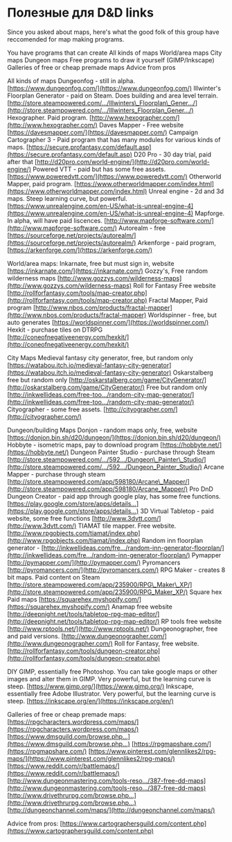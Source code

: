 # Полезные для D&D links

Since you asked about maps, here's what the good folk of this group have reccomended for map making programs.

You have programs that can create All kinds of maps World/area maps City maps Dungeon maps Free programs to draw it yourself \(GIMP/Inkscape\) Galleries of free or cheap premade maps Advice from pros

All kinds of maps Dungeonfog - still in alpha. [https://www.dungeonfog.com/](https://www.dungeonfog.com/) Illwinter's Floorplan Generator - paid on Steam. Does building and area level terrain. [http://store.steampowered.com/…/Illwinters\_Floorplan\_Gener…/](http://store.steampowered.com/…/Illwinters_Floorplan_Gener…/) Hexographer. Paid program. [http://www.hexographer.com/](http://www.hexographer.com/) Daves Mapper - Free website [https://davesmapper.com/](https://davesmapper.com/) Campaign Cartographer 3 - Paid program that has many modules for various kinds of maps. [https://secure.profantasy.com/default.asp](https://secure.profantasy.com/default.asp) D20 Pro - 30 day trial, paid after that [http://d20pro.com/world-engine/](http://d20pro.com/world-engine/) Powered VTT - paid but has some free assets. [https://www.poweredvtt.com/](https://www.poweredvtt.com/) Otherworld Mapper, paid program. [https://www.otherworldmapper.com/index.html](https://www.otherworldmapper.com/index.html) Unreal engine - 2d and 3d maps. Steep learning curve, but powerful. [https://www.unrealengine.com/en-US/what-is-unreal-engine-4](https://www.unrealengine.com/en-US/what-is-unreal-engine-4) Mapforge. In alpha, will have paid liscences. [http://www.mapforge-software.com/](http://www.mapforge-software.com/) Autorealm - free [https://sourceforge.net/projects/autorealm/](https://sourceforge.net/projects/autorealm/) Arkenforge - paid program, [https://arkenforge.com/](https://arkenforge.com/)

World/area maps: Inkarnate, free but must sign in, website [https://inkarnate.com/](https://inkarnate.com/) Gozzy's, Free random wilderness maps [http://www.gozzys.com/wilderness-maps](http://www.gozzys.com/wilderness-maps) Roll for Fantasy Free website [http://rollforfantasy.com/tools/map-creator.php](http://rollforfantasy.com/tools/map-creator.php) Fractal Mapper, Paid program [http://www.nbos.com/products/fractal-mapper](http://www.nbos.com/products/fractal-mapper) Worldspinner - free, but auto generates [https://worldspinner.com/](https://worldspinner.com/) Hexkit - purchase tiles on DTRPG [http://coneofnegativeenergy.com/hexkit/](http://coneofnegativeenergy.com/hexkit/)

City Maps Medieval fantasy city generator, free, but random only [https://watabou.itch.io/medieval-fantasy-city-generator](https://watabou.itch.io/medieval-fantasy-city-generator) Oskarstalberg free but random only [http://oskarstalberg.com/game/CityGenerator/](http://oskarstalberg.com/game/CityGenerator/) Free but random only [http://inkwellideas.com/free-too…/random-city-map-generator/](http://inkwellideas.com/free-too…/random-city-map-generator/) Cityographer - some free assets. [http://cityographer.com/](http://cityographer.com/)

Dungeon/building Maps Donjon - random maps only, free, website [https://donjon.bin.sh/d20/dungeon/](https://donjon.bin.sh/d20/dungeon/) Hobbyte - isometric maps, pay to download program [https://hobbyte.net/](https://hobbyte.net/) Dungeon Painter Studio - purchase through Steam [http://store.steampowered.com/…/592…/Dungeon\_Painter\_Studio/](http://store.steampowered.com/…/592…/Dungeon_Painter_Studio/) Arcane Mapper - purchase through steam [http://store.steampowered.com/app/598180/Arcane\_Mapper/](http://store.steampowered.com/app/598180/Arcane_Mapper/) Pro DnD Dungeon Creator - paid app through google play, has some free functions. [https://play.google.com/store/apps/details…](https://play.google.com/store/apps/details…) 3D Virtual Tabletop - paid website, some free functions [http://www.3dvtt.com/](http://www.3dvtt.com/) TIAMAT tile mapper. Free website. [http://www.rpgobjects.com/tiamat/index.php](http://www.rpgobjects.com/tiamat/index.php) Random inn floorplan generator - [http://inkwellideas.com/fre…/random-inn-generator-floorplan/](http://inkwellideas.com/fre…/random-inn-generator-floorplan/) Pymapper [http://pymapper.com/](http://pymapper.com/) Pyromancers [http://pyromancers.com/](http://pyromancers.com/) RPG Maker - creates 8 bit maps. Paid content on Steam [http://store.steampowered.com/app/235900/RPG\_Maker\_XP/](http://store.steampowered.com/app/235900/RPG_Maker_XP/) Square hex Paid maps [https://squarehex.myshopify.com/](https://squarehex.myshopify.com/) Anamap free website [http://deepnight.net/tools/tabletop-rpg-map-editor/](http://deepnight.net/tools/tabletop-rpg-map-editor/) RP tools free website [http://www.rptools.net/](http://www.rptools.net/) Dungeonographer, free and paid versions. [http://www.dungeonographer.com/](http://www.dungeonographer.com/) Roll for Fantasy, free website. [http://rollforfantasy.com/tools/dungeon-creator.php](http://rollforfantasy.com/tools/dungeon-creator.php)

DIY GIMP, essentially free Photoshop. You can take google maps or other images and alter them in GIMP. Very powerful, but the learning curve is steep. [https://www.gimp.org/](https://www.gimp.org/) Inkscape, essentially free Adobe Illustrator. Very powerful, but the learning curve is steep. [https://inkscape.org/en/](https://inkscape.org/en/)

Galleries of free or cheap premade maps: [https://rpgcharacters.wordpress.com/maps/](https://rpgcharacters.wordpress.com/maps/) [https://www.dmsguild.com/browse.php…](https://www.dmsguild.com/browse.php…) [https://rpgmapshare.com/](https://rpgmapshare.com/) [https://www.pinterest.com/glennlikes2/rpg-maps/](https://www.pinterest.com/glennlikes2/rpg-maps/) [https://www.reddit.com/r/battlemaps/](https://www.reddit.com/r/battlemaps/) [http://www.dungeonmastering.com/tools-reso…/387-free-dd-maps](http://www.dungeonmastering.com/tools-reso…/387-free-dd-maps) [http://www.drivethrurpg.com/browse.php…](http://www.drivethrurpg.com/browse.php…) [http://dungeonchannel.com/maps/](http://dungeonchannel.com/maps/)

Advice from pros: [https://www.cartographersguild.com/content.php](https://www.cartographersguild.com/content.php)


